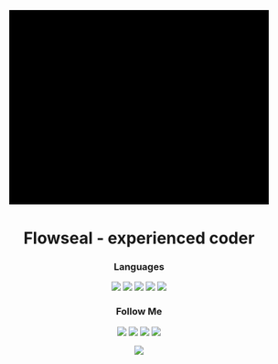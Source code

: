 <p align="center">
  <img src="https://github.com/AKonLegend/AKonLegend/blob/main/Flowseal.gif?raw=true" />
</p>

<h1 align="center">Flowseal - experienced coder </h1>

<h3 align="center">Languages</h1>
<p align="center">
  <img src="https://img.shields.io/badge/-C++-090909?style=for-the-badge&logo=C%2b%2b&logoColor=6296CC">
  <img src="https://img.shields.io/badge/-HTML-090909?style=for-the-badge&logo=HTML5&logoColor=E34F26">
  <img src="https://img.shields.io/badge/-Python-090909?style=for-the-badge&logo=python&logoColor=3776AB">
  <img src="https://img.shields.io/badge/-C%23-090909?style=for-the-badge&logo=C%20Sharp&logoColor=239120">
  <img src="https://img.shields.io/badge/-CSS-090909?style=for-the-badge&logo=css3&logoColor=1572B6">
</p>

<h3 align="center">Follow Me</h1>
<p align="center">
  <a href="https://yougame.biz/flowseal"><img src="https://img.shields.io/badge/-YouGame-090909?style=for-the-badge&logo=Y%20Combinator&logoColor=bd4c4c"></a>
  <a href="https://vk.com/se11er"><img src="https://img.shields.io/badge/-Vkontakte-090909?style=for-the-badge&logo=Vk&logoColor=4F7DB3"></a>
  <a href="https://www.youtube.com/channel/UC4RpPf2m3AgdWO7lFTKFfyw"><img src="https://img.shields.io/badge/-YouTube-090909?style=for-the-badge&logo=YouTube&logoColor=FF0000"></a>
  <a href="https://steamcommunity.com/id/SAAC-"><img src="https://img.shields.io/badge/-Steam-090909?style=for-the-badge&logo=Steam&logoColor=FFFFFF"></a>
</p>


<p align="center">
  <img src="https://github-readme-stats.vercel.app/api?username=Flowseal&theme=bear&show_icons=true&hide_border=true&count_private=true&locale=ru">
</p>
